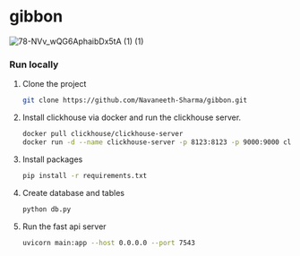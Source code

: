 # gibbon

![78-NVv_wQG6AphaibDx5tA (1) (1)](https://github.com/user-attachments/assets/a1f5961d-dd46-4667-9946-9bf52d40a889)


### Run locally 

1. Clone the project 
    ```bash
    git clone https://github.com/Navaneeth-Sharma/gibbon.git
    ```
2. Install clickhouse via docker and run the clickhouse server.
    ```bash
    docker pull clickhouse/clickhouse-server
    docker run -d --name clickhouse-server -p 8123:8123 -p 9000:9000 clickhouse/clickhouse-server
    ```
3. Install packages
    ```bash
    pip install -r requirements.txt
    ```
4. Create database and tables 
    ```bash 
    python db.py
    ```
5. Run the fast api server
    ```bash
    uvicorn main:app --host 0.0.0.0 --port 7543
    ```

